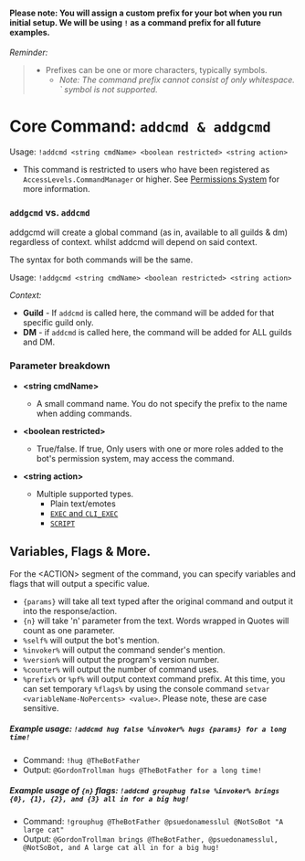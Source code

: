 #### Please note: You will assign a custom prefix for your bot when you run initial setup. We will be using `!` as a command prefix for all future examples.
*Reminder:*
> * Prefixes can be one or more characters, typically symbols.
>   * *Note: The command prefix cannot consist of only whitespace. \` symbol is not supported.*

# Core Command: `addcmd & addgcmd`

Usage: `!addcmd <string cmdName> <boolean restricted> <string action>`

* This command is restricted to users who have been registered as `AccessLevels.CommandManager` or higher. See [Permissions System](https://github.com/rmsoftware-development/RMSoftware.ModularBot/blob/v2/doc/Core-Commands/permissions.md) for more information.


### `addgcmd` vs. `addcmd`
addgcmd will create a global command (as in, available to all guilds & dm) regardless of context. whilst addcmd will depend on said context.

The syntax for both commands will be the same.

Usage: `!addgcmd <string cmdName> <boolean restricted> <string action>`

*Context:*
* **Guild** - If `addcmd` is called here, the command will be added for that specific guild only.
* **DM** - if `addcmd` is called here, the command will be added for ALL guilds and DM.

### Parameter breakdown
* **\<string cmdName>**
  * A small command name. You do not specify the prefix to the name when adding commands. 

* **\<boolean restricted>**
  * True/false. If true, Only users with one or more roles added to the bot's permission system, may access the command.

* **\<string action>**
   * Multiple supported types.
      * Plain text/emotes
      * [`EXEC` and `CLI_EXEC`](https://github.com/rmsoftware-development/RMSoftware.ModularBot/blob/v2/doc/AdvancedActions/ExternalLibs.md)
      * [`SCRIPT`](https://github.com/rmsoftware-development/RMSoftware.ModularBot/blob/v2/doc/AdvancedActions/scripting.md)

## Variables, Flags & More.
For the \<ACTION> segment of the command, you can specify variables and flags that will output a specific value.
* `{params}` will take all text typed after the original command and output it into the response/action.
* `{n}` will take 'n' parameter from the text. Words wrapped in Quotes will count as one parameter.
* `%self%` will output the bot's mention.
* `%invoker%` will output the command sender's mention.
* `%version%` will output the program's version number.
* `%counter%` will output the number of command uses.
* `%prefix%` or `%pf%` will output context command prefix.
At this time, you can set temporary `%flags%` by using the console command `setvar <variableName-NoPercents> <value>`. Please note, these are case sensitive.

##### Example usage: `!addcmd hug false %invoker% hugs {params} for a long time!`
* Command: `!hug @TheBotFather`
* Output: `@GordonTrollman hugs @TheBotFather for a long time!`

##### Example usage of `{n}` flags: `!addcmd grouphug false %invoker% brings {0}, {1}, {2}, and {3} all in for a big hug!`
* Command: `!grouphug @TheBotFather @psuedonamesslul @NotSoBot "A large cat"`
* Output: `@GordonTrollman brings @TheBotFather, @psuedonamesslul, @NotSoBot, and A large cat all in for a big hug!`
